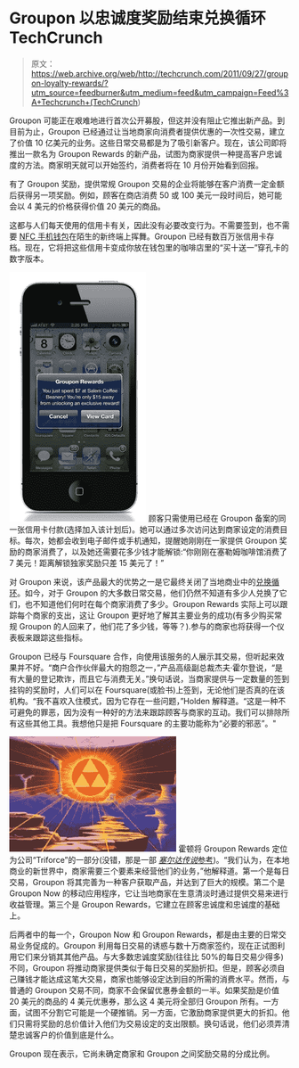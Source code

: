 # Groupon 以忠诚度奖励结束兑换循环 TechCrunch

> 原文：<https://web.archive.org/web/http://techcrunch.com/2011/09/27/groupon-loyalty-rewards/?utm_source=feedburner&utm_medium=feed&utm_campaign=Feed%3A+Techcrunch+(TechCrunch>)

Groupon 可能正在艰难地进行首次公开募股，但这并没有阻止它推出新产品。到目前为止，Groupon 已经通过让当地商家向消费者提供优惠的一次性交易，建立了价值 10 亿美元的业务。这些日常交易都是为了吸引新客户。现在，该公司即将推出一款名为 Groupon Rewards 的新产品，试图为商家提供一种提高客户忠诚度的方法。商家明天就可以开始签约，消费者将在 10 月份开始看到回报。

有了 Groupon 奖励，提供常规 Groupon 交易的企业将能够在客户消费一定金额后获得另一项奖励。例如，顾客在商店消费 50 或 100 美元一段时间后，她可能会以 4 美元的价格获得价值 20 美元的商品。

这都与人们每天使用的信用卡有关，因此没有必要改变行为。不需要签到，也不需要 [NFC 手机钱包](https://web.archive.org/web/20230204190857/https://techcrunch.com/2011/09/19/techcrunch-review-google-wallet/)在陌生的新终端上挥舞。Groupon 已经有数百万张信用卡存档。现在，它将把这些信用卡变成你放在钱包里的咖啡店里的“买十送一”穿孔卡的数字版本。

[![](img/72b425c1211fe182ac24d98b18057544.png "Groupon Reward iphone")](https://web.archive.org/web/20230204190857/https://techcrunch.com/wp-content/uploads/2011/09/groupon-reward-iphone.jpg) 顾客只需使用已经在 Groupon 备案的同一张信用卡付款(选择加入该计划后)。她可以通过多次访问达到商家设定的消费目标。每次，她都会收到电子邮件或手机通知，提醒她刚刚在一家提供 Groupon 奖励的商家消费了，以及她还需要花多少钱才能解锁:“你刚刚在塞勒姆咖啡馆消费了 7 美元！距离解锁独家奖励只差 15 美元了！”

对 Groupon 来说，该产品最大的优势之一是它最终关闭了当地商业中的[兑换循环](https://web.archive.org/web/20230204190857/https://techcrunch.com/2011/07/24/redemption-loop-local-commerce/)。如今，对于 Groupon 的大多数日常交易，他们仍然不知道有多少人兑换了它们，也不知道他们何时在每个商家消费了多少。Groupon Rewards 实际上可以跟踪每个商家的支出，这让 Groupon 更好地了解其主要业务的成功(有多少购买常规 Groupon 的人回来了，他们花了多少钱，等等？).参与的商家也将获得一个仪表板来跟踪这些指标。

Groupon 已经与 Foursquare 合作，向使用该服务的人展示其交易，但听起来效果并不好。“商户合作伙伴最大的抱怨之一，”产品高级副总裁杰夫·霍尔登说，“是有大量的登记欺诈，而且它与消费无关。”换句话说，当商家提供与一定数量的签到挂钩的奖励时，人们可以在 Foursquare(或脸书)上签到，无论他们是否真的在该机构。“我不喜欢入住模式，因为它存在一些问题，”Holden 解释道。“这是一种不可避免的罪恶，因为没有一种好的方法来跟踪顾客与商家的互动。我们可以排除所有这些其他工具。我想他只是把 Foursquare 的主要功能称为“必要的邪恶”。"

[![](img/bf7b3b9fa493bdc802bc7ed3b4b46cc3.png "Triforce")](https://web.archive.org/web/20230204190857/https://techcrunch.com/wp-content/uploads/2011/09/triforce.jpg) 霍顿将 Groupon Rewards 定位为公司“Triforce”的一部分(没错，那是一部 [*塞尔达传说*参考](https://web.archive.org/web/20230204190857/http://zelda.wikia.com/wiki/Triforce))。“我们认为，在本地商业的新世界中，商家需要三个要素来经营他们的业务，”他解释道。第一个是每日交易，Groupon 将其完善为一种客户获取产品，并达到了巨大的规模。第二个是 Groupon Now 的移动应用程序，它让当地商家在生意清淡时通过提供交易来进行收益管理。第三个是 Groupon Rewards，它建立在顾客忠诚度和忠诚度的基础上。

后两者中的每一个，Groupon Now 和 Groupon Rewards，都是由主要的日常交易业务促成的。Groupon 利用每日交易的诱惑与数十万商家签约，现在正试图利用它们来分销其其他产品。与大多数忠诚度奖励(往往比 50%的每日交易少得多)不同，Groupon 将推动商家提供类似于每日交易的奖励折扣。但是，顾客必须自己赚钱才能达成这笔大交易，商家也能够设定达到目的所需的消费水平。然而，与普通的 Groupon 交易不同，商家不会保留优惠券金额的一半。如果奖励是价值 20 美元的商品的 4 美元优惠券，那么这 4 美元将全部归 Groupon 所有。一方面，试图不分割它可能是一个硬推销。另一方面，它激励商家提供更大的折扣。他们只需将奖励的总价值计入他们为交易设定的支出限额。换句话说，他们必须弄清楚忠诚客户的价值到底是什么。

Groupon 现在表示，它尚未确定商家和 Groupon 之间奖励交易的分成比例。